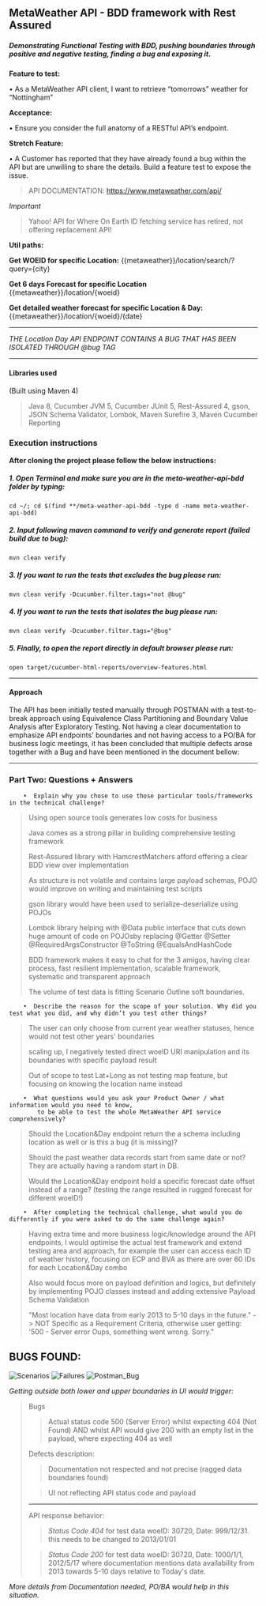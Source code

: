 ## **MetaWeather API - BDD framework with Rest Assured**

##### _Demonstrating Functional Testing with BDD, pushing boundaries through positive and negative testing, finding a bug and exposing it._
**Feature to test:**

•  As a MetaWeather API client, I want to retrieve “tomorrows” weather for “Nottingham”

**Acceptance:**

•   Ensure you consider the full anatomy of a RESTful API’s endpoint.

**Stretch Feature:**

•   A Customer has reported that they have already found a bug within the API but are unwilling to share the details. Build a feature test to expose the issue.

> API DOCUMENTATION:
> https://www.metaweather.com/api/

_Important_
>Yahoo! API for Where On Earth ID fetching service has retired, not offering replacement API!

**Util paths:**

**Get WOEID for specific Location:** 
{{metaweather}}/location/search/?query={city}

**Get 6 days Forecast for specific Location** 
{{metaweather}}/location/{woeid}

**Get detailed weather forecast for specific Location & Day:** 
{{metaweather}}/location/{woeid}/{date}
___
_THE Location Day API ENDPOINT CONTAINS A BUG THAT HAS BEEN ISOLATED THROUGH @bug TAG_
___

#### Libraries used
(Built using Maven 4)
> Java 8,
> Cucumber JVM 5,
> Cucumber JUnit 5,
> Rest-Assured 4,
> gson,
> JSON Schema Validator,
> Lombok,
> Maven Surefire 3,
> Maven Cucumber Reporting

### Execution instructions

**After cloning the project please follow the below instructions:**
##### 1. Open Terminal and make sure you are in the _meta-weather-api-bdd_ folder by typing:
`cd ~/; cd $(find **/meta-weather-api-bdd -type d -name meta-weather-api-bdd)`
##### 2. Input following maven command to verify and generate report (failed build due to bug):
`mvn clean verify`
##### 3. If you want to run the tests that _excludes_ the bug please run:
`mvn clean verify -Dcucumber.filter.tags="not @bug"`
##### 4. If you want to run the tests that _isolates_ the bug please run:
`mvn clean verify -Dcucumber.filter.tags="@bug"`
##### 5. Finally, to open the report directly in default browser please run:
`open target/cucumber-html-reports/overview-features.html`
___
#### Approach
The API has been initially tested manually through POSTMAN with a test-to-break approach using Equivalence Class Partitioning and Boundary Value Analysis after Exploratory Testing.
Not having a clear documentation to emphasize API endpoints' boundaries and not having access to a PO/BA for business logic meetings, it has been concluded that multiple defects arose together with a Bug and have been mentioned in the document bellow:
___


###  **Part Two:** Questions + Answers
        •  Explain why you chose to use those particular tools/frameworks in the technical challenge?
   > Using open source tools generates low costs for business
   > 
   > Java comes as a strong pillar in building comprehensive testing framework
   > 
   > Rest-Assured library with HamcrestMatchers afford offering a clear BDD view over implementation
   > 
   > As structure is not volatile and contains large payload schemas, POJO would improve on writing and maintaining test scripts
   > 
   > gson library would have been used to serialize-deserialize using POJOs
   > 
   > Lombok library helping with @Data public interface that cuts down huge amount of code on POJOsby replacing @Getter @Setter @RequiredArgsConstructor @ToString @EqualsAndHashCode
   > 
   > BDD framework makes it easy to chat for the 3 amigos, having clear process, fast resilient implementation, scalable framework, systematic and transparent approach
   > 
   > The volume of test data is fitting Scenario Outline soft boundaries.

        •  Describe the reason for the scope of your solution. Why did you test what you did, and why didn’t you test other things?

   > The user can only choose from current year weather statuses, hence would not test other years' boundaries
   >
   > scaling up, I negatively tested direct woeID URI manipulation and its boundaries with specific payload result
   >
   > Out of scope to test Lat+Long as not testing map feature, but focusing on knowing the location name instead

        •  What questions would you ask your Product Owner / what information would you need to know, 
            to be able to test the whole MetaWeather API service comprehensively?

   > Should the Location&Day endpoint return the a schema including location as well or is this a bug (it is missing)?
   > 
   > Should the past weather data records start from same date or not? They are actually having a random start in DB.
   > 
   > Would the Location&Day endpoint hold a specific forecast date offset instead of a range? (testing the range resulted in rugged forecast for different woeID!)

        •  After completing the technical challenge, what would you do differently if you were asked to do the same challenge again?

   > Having extra time and more business logic/knowledge around the API endpoints, I would optimise the actual test framework and extend testing area and approach, for example the user can access each ID of weather history, focusing on ECP and BVA as there are over 60 IDs for each Location&Day combo
   > 
   > Also would focus more on payload definition and logics, but definitely by implementing POJO classes instead and adding extensive Payload Schema Validation
   > 
   > "Most location have data from early 2013 to 5-10 days in the future." -> NOT Specific as a Requirement Criteria, otherwise user getting: '500 - Server error Oups, something went wrong. Sorry."

## BUGS FOUND:
![Scenarios](src/test/resources/screenshots/Scenarios.png)
![Failures](src/test/resources/screenshots/Failures.png)
![Postman_Bug](src/test/resources/screenshots/Postman_Bug.png)



_Getting outside both lower and upper boundaries in UI would trigger:_
> Bugs  
> > Actual status code 500 (Server Error) whilst expecting 404 (Not Found)
AND whilst API would give 200 with an empty list in the payload, where expecting 404 as well
> 
> Defects description:
> >  Documentation not respected and not precise (ragged data boundaries found)
> 
> > UI not reflecting API status code and payload
> 
> ___
> API response behavior: 
> > _Status Code 404_ for test data woeID: 30720, Date: 999/12/31. this needs to be changed to 2013/01/01
> 
> > _Status Code 200_ for test data woeID: 30720, Date: 1000/1/1, 2012/5/17 where documentation mentions data availability from 2013 towards 5-10 days relative to Today's date. 
> 

_More details from Documentation needed, PO/BA would help in this situation._



